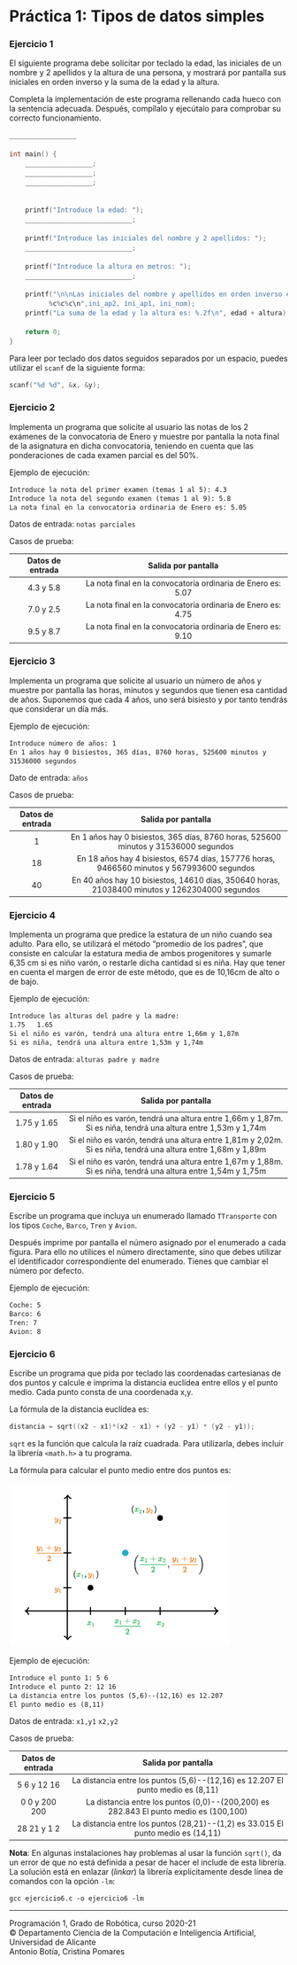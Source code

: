 # Práctica 1: Tipos de datos simples

### Ejercicio 1 ###

El siguiente programa debe solicitar por teclado la edad, las iniciales de un nombre y 2 apellidos y la altura de una persona, y mostrará por pantalla sus iniciales en orden inverso y la suma de la edad y la altura.

Completa la implementación de este programa rellenando cada hueco con la sentencia adecuada. Después, compílalo y ejecútalo para comprobar su correcto funcionamiento.

~~~c
_________________

int main() {
    _________________;
    _________________;
    _________________;


    printf("Introduce la edad: ");
    ___________________________;

    printf("Introduce las iniciales del nombre y 2 apellidos: ");
    ___________________________;

    printf("Introduce la altura en metros: ");
    ___________________________;

    printf("\n\nLas iniciales del nombre y apellidos en orden inverso es:
          %c%c%c\n",ini_ap2, ini_ap1, ini_nom);
    printf("La suma de la edad y la altura es: %.2f\n", edad + altura);

    return 0;
}
~~~

Para leer por teclado dos datos seguidos separados por un espacio, puedes utilizar el `scanf` de la siguiente forma:

~~~c
scanf("%d %d", &x, &y);
~~~

### Ejercicio 2 ###

Implementa un programa que solicite al usuario las notas de los 2 exámenes de la convocatoria de Enero y muestre por pantalla la nota final de la asignatura en dicha convocatoria, teniendo en cuenta que las ponderaciones de cada examen parcial es del 50%.


Ejemplo de ejecución:

~~~text
Introduce la nota del primer examen (temas 1 al 5): 4.3
Introduce la nota del segundo examen (temas 1 al 9): 5.8
La nota final en la convocatoria ordinaria de Enero es: 5.05
~~~

Datos de entrada: `notas parciales`

Casos de prueba:

| Datos de entrada | Salida por pantalla |      
|:----------------:|:-------------------:|
| 4.3 y 5.8       | La nota final en la convocatoria ordinaria de Enero es: 5.07              |
| 7.0 y 2.5            | La nota final en la convocatoria ordinaria de Enero es: 4.75              |   
| 9.5 y 8.7            | La nota final en la convocatoria ordinaria de Enero es: 9.10              |    


### Ejercicio 3 ###

Implementa un programa que solicite al usuario un número de años y muestre por pantalla las horas, minutos y segundos que tienen esa cantidad de años. Suponemos que cada 4 años, uno será bisiesto y por tanto tendrás que considerar un día más.


Ejemplo de ejecución:

~~~text
Introduce número de años: 1
En 1 años hay 0 bisiestos, 365 días, 8760 horas, 525600 minutos y 31536000 segundos
~~~

Dato de entrada: `años`

Casos de prueba:

| Datos de entrada | Salida por pantalla |      
|:----------------:|:-------------------:|
|1                 | En 1 años hay 0 bisiestos, 365 días, 8760 horas, 525600 minutos y 31536000 segundos           |
| 18               | En 18 años hay 4 bisiestos, 6574 días, 157776 horas, 9466560 minutos y 567993600 segundos    |
| 40              | En 40 años hay 10 bisiestos, 14610 días, 350640 horas, 21038400 minutos y 1262304000 segundos   |

### Ejercicio 4 ###

Implementa un programa que predice la estatura de un niño cuando sea adulto. Para ello, se utilizará el método “promedio de los padres”, que consiste en calcular la estatura media de ambos progenitores y sumarle 6,35 cm si es niño varón, o restarle dicha cantidad si es niña.
Hay que tener en cuenta el margen de error de este método, que es de 10,16cm de alto o de bajo.


Ejemplo de ejecución:

~~~text
Introduce las alturas del padre y la madre:
1.75   1.65
Si el niño es varón, tendrá una altura entre 1,66m y 1,87m
Si es niña, tendrá una altura entre 1,53m y 1,74m
~~~

Datos de entrada: `alturas padre y madre`

Casos de prueba:

| Datos de entrada | Salida por pantalla |      
|:----------------:|:-------------------:|
|  1.75 y 1.65   | Si el niño es varón, tendrá una altura entre 1,66m y 1,87m. Si es niña, tendrá una altura entre 1,53m y 1,74m |
|  1.80 y 1.90   | Si el niño es varón, tendrá una altura entre 1,81m y 2,02m. Si es niña, tendrá una altura entre 1,68m y 1,89m |   
|  1.78 y 1.64   | Si el niño es varón, tendrá una altura entre 1,67m y 1,88m. Si es niña, tendrá una altura entre 1,54m y 1,75m |  

### Ejercicio 5 ###

Escribe un programa que incluya un enumerado llamado `TTransporte` con los tipos `Coche`, `Barco`, `Tren` y `Avion`.

Después imprime por pantalla el número asignado por el enumerado a cada figura. Para ello no utilices el número directamente, sino que debes utilizar el identificador correspondiente del enumerado.
Tienes que cambiar el número por defecto.

Ejemplo de ejecución:

~~~text
Coche: 5
Barco: 6
Tren: 7
Avion: 8
~~~

### Ejercicio 6 ###

Escribe un programa que pida por teclado las coordenadas cartesianas de dos puntos y calcule e imprima la distancia euclídea entre ellos y el punto medio. Cada punto consta de una coordenada x,y.

La fórmula de la distancia euclídea es:

~~~c
distancia = sqrt((x2 - x1)*(x2 - x1) + (y2 - y1) * (y2 - y1));
~~~

`sqrt` es la función que calcula la raíz cuadrada. Para utilizarla, debes incluir la librería `<math.h>` a tu programa.

La fórmula para calcular el punto medio entre dos puntos es:

<img src="imagenes/punto_medio.png" width="400px"/>

Ejemplo de ejecución:

~~~text
Introduce el punto 1: 5 6
Introduce el punto 2: 12 16
La distancia entre los puntos (5,6)--(12,16) es 12.207
El punto medio es (8,11)
~~~

Datos de entrada: `x1,y1` `x2,y2`

Casos de prueba:

| Datos de entrada | Salida por pantalla |      
|:----------------:|:-------------------:|
| 5 6 y 12 16      | La distancia entre los puntos (5,6)--(12,16) es 12.207 El punto medio es (8,11)   |
| 0 0 y 200 200      | La distancia entre los puntos (0,0)--(200,200) es 282.843 El punto medio es (100,100) |   
| 28 21 y 1 2      | La distancia entre los puntos (28,21)--(1,2) es 33.015 El punto medio es (14,11)  |

**Nota**:
En algunas instalaciones hay problemas al usar la función `sqrt()`, da un error de que no está definida a pesar de hacer el include de esta librería. La solución está en enlazar (*linkar*)  la librería explícitamente desde línea de comandos con la opción `-lm`:

~~~texto
gcc ejercicio6.c -o ejercicio6 -lm
~~~

----

Programación 1, Grado de Robótica, curso 2020-21  
© Departamento Ciencia de la Computación e Inteligencia Artificial, Universidad de Alicante  
Antonio Botía, Cristina Pomares

